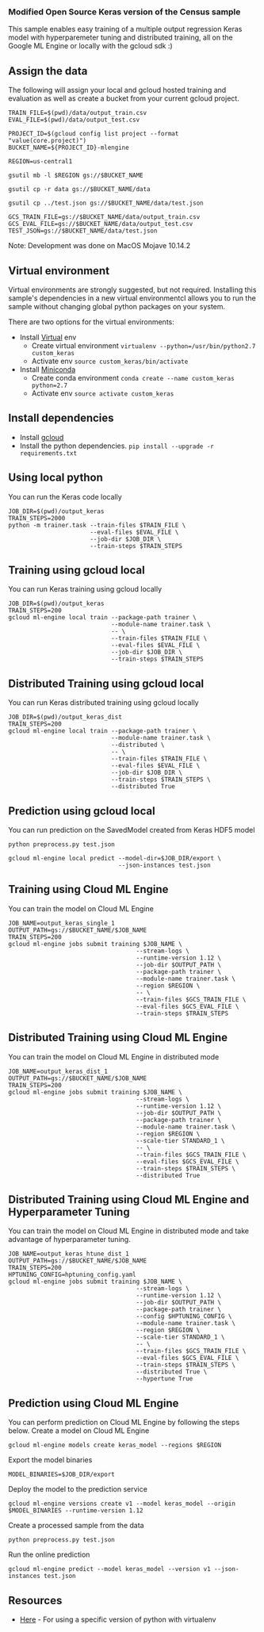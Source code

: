 ### Modified Open Source Keras version of the Census sample

This sample enables easy training of a multiple output regression Keras model with hyperparemeter tuning and distributed training, all on the Google ML Engine or locally with the gcloud sdk :)

## Assign the data

The following will assign your local and gcloud hosted training and evaluation as well as create a bucket from your current gcloud project.

```
TRAIN_FILE=$(pwd)/data/output_train.csv
EVAL_FILE=$(pwd)/data/output_test.csv

PROJECT_ID=$(gcloud config list project --format "value(core.project)")
BUCKET_NAME=${PROJECT_ID}-mlengine

REGION=us-central1

gsutil mb -l $REGION gs://$BUCKET_NAME

gsutil cp -r data gs://$BUCKET_NAME/data

gsutil cp ../test.json gs://$BUCKET_NAME/data/test.json

GCS_TRAIN_FILE=gs://$BUCKET_NAME/data/output_train.csv
GCS_EVAL_FILE=gs://$BUCKET_NAME/data/output_test.csv
TEST_JSON=gs://$BUCKET_NAME/data/test.json
```

Note: Development was done on MacOS Mojave 10.14.2

## Virtual environment

Virtual environments are strongly suggested, but not required. Installing this
sample's dependencies in a new virtual environmentcl allows you to run the sample
without changing global python packages on your system.

There are two options for the virtual environments:

 * Install [Virtual](https://virtualenv.pypa.io/en/stable/) env
   * Create virtual environment `virtualenv --python=/usr/bin/python2.7 custom_keras`
   * Activate env `source custom_keras/bin/activate`
 * Install [Miniconda](https://conda.io/miniconda.html)
   * Create conda environment `conda create --name custom_keras python=2.7`
   * Activate env `source activate custom_keras`

## Install dependencies

 * Install [gcloud](https://cloud.google.com/sdk/gcloud/)
 * Install the python dependencies. `pip install --upgrade -r requirements.txt`

## Using local python

You can run the Keras code locally

```
JOB_DIR=$(pwd)/output_keras
TRAIN_STEPS=2000
python -m trainer.task --train-files $TRAIN_FILE \
                       --eval-files $EVAL_FILE \
                       --job-dir $JOB_DIR \
                       --train-steps $TRAIN_STEPS
```

## Training using gcloud local

You can run Keras training using gcloud locally

```
JOB_DIR=$(pwd)/output_keras
TRAIN_STEPS=200
gcloud ml-engine local train --package-path trainer \
                             --module-name trainer.task \
                             -- \
                             --train-files $TRAIN_FILE \
                             --eval-files $EVAL_FILE \
                             --job-dir $JOB_DIR \
                             --train-steps $TRAIN_STEPS
```

## Distributed Training using gcloud local

You can run Keras distributed training using gcloud locally

```
JOB_DIR=$(pwd)/output_keras_dist
TRAIN_STEPS=200
gcloud ml-engine local train --package-path trainer \
                             --module-name trainer.task \
                             --distributed \
                             -- \
                             --train-files $TRAIN_FILE \
                             --eval-files $EVAL_FILE \
                             --job-dir $JOB_DIR \
                             --train-steps $TRAIN_STEPS \
                             --distributed True
```

## Prediction using gcloud local

You can run prediction on the SavedModel created from Keras HDF5 model

```
python preprocess.py test.json
```

```
gcloud ml-engine local predict --model-dir=$JOB_DIR/export \
                               --json-instances test.json
```

## Training using Cloud ML Engine

You can train the model on Cloud ML Engine

```
JOB_NAME=output_keras_single_1
OUTPUT_PATH=gs://$BUCKET_NAME/$JOB_NAME
TRAIN_STEPS=200
gcloud ml-engine jobs submit training $JOB_NAME \
                                    --stream-logs \
                                    --runtime-version 1.12 \
                                    --job-dir $OUTPUT_PATH \
                                    --package-path trainer \
                                    --module-name trainer.task \
                                    --region $REGION \
                                    -- \
                                    --train-files $GCS_TRAIN_FILE \
                                    --eval-files $GCS_EVAL_FILE \
                                    --train-steps $TRAIN_STEPS
```

## Distributed Training using Cloud ML Engine

You can train the model on Cloud ML Engine in distributed mode

```
JOB_NAME=output_keras_dist_1
OUTPUT_PATH=gs://$BUCKET_NAME/$JOB_NAME
TRAIN_STEPS=200
gcloud ml-engine jobs submit training $JOB_NAME \
                                    --stream-logs \
                                    --runtime-version 1.12 \
                                    --job-dir $OUTPUT_PATH \
                                    --package-path trainer \
                                    --module-name trainer.task \
                                    --region $REGION \
                                    --scale-tier STANDARD_1 \
                                    -- \
                                    --train-files $GCS_TRAIN_FILE \
                                    --eval-files $GCS_EVAL_FILE \
                                    --train-steps $TRAIN_STEPS \
                                    --distributed True

```

## Distributed Training using Cloud ML Engine and Hyperparameter Tuning

You can train the model on Cloud ML Engine in distributed mode and take advantage of hyperparameter tuning.

```
JOB_NAME=output_keras_htune_dist_1
OUTPUT_PATH=gs://$BUCKET_NAME/$JOB_NAME
TRAIN_STEPS=200
HPTUNING_CONFIG=hptuning_config.yaml
gcloud ml-engine jobs submit training $JOB_NAME \
                                    --stream-logs \
                                    --runtime-version 1.12 \
                                    --job-dir $OUTPUT_PATH \
                                    --package-path trainer \
                                    --config $HPTUNING_CONFIG \
                                    --module-name trainer.task \
                                    --region $REGION \
                                    --scale-tier STANDARD_1 \
                                    -- \
                                    --train-files $GCS_TRAIN_FILE \
                                    --eval-files $GCS_EVAL_FILE \
                                    --train-steps $TRAIN_STEPS \
                                    --distributed True \
                                    --hypertune True
```

## Prediction using Cloud ML Engine

You can perform prediction on Cloud ML Engine by following the steps below.
Create a model on Cloud ML Engine

```
gcloud ml-engine models create keras_model --regions $REGION
```

Export the model binaries

```
MODEL_BINARIES=$JOB_DIR/export
```

Deploy the model to the prediction service

```
gcloud ml-engine versions create v1 --model keras_model --origin $MODEL_BINARIES --runtime-version 1.12
```

Create a processed sample from the data

```
python preprocess.py test.json

```

Run the online prediction

```
gcloud ml-engine predict --model keras_model --version v1 --json-instances test.json
```

## Resources

* [Here](https://stackoverflow.com/questions/1534210/use-different-python-version-with-virtualenv) - For using a specific version of python with virtualenv
